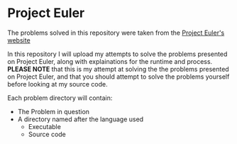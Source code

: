 # Project Euler

The problems solved in this repository were taken from the [Project Euler's website](https://projecteuler.net)

In this repository I will upload my attempts to solve the problems presented on Project Euler, along with explainations for the runtime and process. **PLEASE NOTE** that this is my attempt at solving the the problems presented on Project Euler, and that you should attempt to solve the problems yourself before looking at my source code.

Each problem directory will contain:

- The Problem in question
- A directory named after the language used
  - Executable
  - Source code